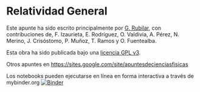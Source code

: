 Relatividad General
===============

Este apunte ha sido escrito principalmente por [G. Rubilar](https://google.com/+GuillermoRubilar), con contribuciones de, F. Izaurieta, E. Rodríguez, O. Valdivia, A. Pérez, N. Merino, J. Crisóstomo, P. Muñoz, T. Ramos y O. Fuentealba.

Esta obra ha sido publicada bajo una [licencia GPL v3](https://github.com/gfrubi/GR/blob/master/LICENSE).

Otros apuntes en https://sites.google.com/site/apuntesdecienciasfisicas

Los notebooks pueden ejecutarse en línea en forma interactiva a través de mybinder.org [![Binder](http://mybinder.org/badge.svg)](http://mybinder.org/repo/gfrubi/GR/Notebooks)
